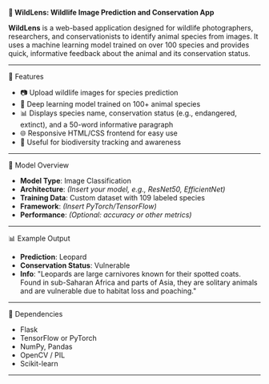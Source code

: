 **🐾 WildLens: Wildlife Image Prediction and Conservation App**

**WildLens** is a web-based application designed for wildlife photographers, researchers, and conservationists to identify animal species from images. It uses a machine learning model trained on over 100 species and provides quick, informative feedback about the animal and its conservation status.

---

🌟 Features

* 📷 Upload wildlife images for species prediction
* 🧠 Deep learning model trained on 100+ animal species
* 📊 Displays species name, conservation status (e.g., endangered, extinct), and a 50-word informative paragraph
* 🌐 Responsive HTML/CSS frontend for easy use
* 🤖 Useful for biodiversity tracking and awareness

---

🧐 Model Overview

* **Model Type**: Image Classification
* **Architecture**: *(Insert your model, e.g., ResNet50, EfficientNet)*
* **Training Data**: Custom dataset with 109 labeled species
* **Framework**: *(Insert PyTorch/TensorFlow)*
* **Performance**: *(Optional: accuracy or other metrics)*

---

📊 Example Output

* **Prediction**: Leopard
* **Conservation Status**: Vulnerable
* **Info**: "Leopards are large carnivores known for their spotted coats. Found in sub-Saharan Africa and parts of Asia, they are solitary animals and are vulnerable due to habitat loss and poaching."

---

📙 Dependencies

* Flask
* TensorFlow or PyTorch
* NumPy, Pandas
* OpenCV / PIL
* Scikit-learn

---

